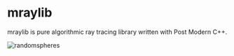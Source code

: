 # mraylib

mraylib is pure algorithmic ray tracing library written with Post Modern C++.

![randomspheres](https://github.com/RishabhRD/mraylib/assets/26287448/5684984a-efff-46a4-ab4b-d7447448c2b9)
